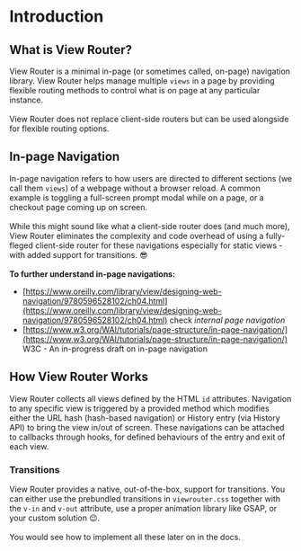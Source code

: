 # Introduction
## What is View Router?
View Router is a minimal in-page (or sometimes called, on-page) navigation library. View Router helps manage multiple ```views``` in a page by providing flexible routing methods to control what is on page at any particular instance.<br><br>
View Router does not replace client-side routers but can be used alongside for flexible routing options.

## In-page Navigation
In-page navigation refers to how users are directed to different sections (we call them ```views```) of a webpage without a browser reload. A common example is toggling a full-screen prompt modal while on a page, or a checkout page coming up on screen.<br><br>
While this might sound like what a client-side router does (and much more), View Router eliminates the complexity and code overhead of using a fully-fleged client-side router for these navigations especially for static views - with added support for transitions. 😎<br><br>
**To further understand in-page navigations:**
- [https://www.oreilly.com/library/view/designing-web-navigation/9780596528102/ch04.html](https://www.oreilly.com/library/view/designing-web-navigation/9780596528102/ch04.html) check *internal page navigation* 
- [https://www.w3.org/WAI/tutorials/page-structure/in-page-navigation/](https://www.w3.org/WAI/tutorials/page-structure/in-page-navigation/) W3C - An in-progress draft on in-page navigation

## How View Router Works
View Router collects all views defined by the HTML ```id``` attributes. Navigation to any specific view is triggered by a provided method which modifies either the URL hash (hash-based navigation) or History entry (via History API) to bring the view in/out of screen. These navigations can be attached to callbacks through hooks, for defined behaviours of the entry and exit of each view.<br>
### Transitions
View Router provides a native, out-of-the-box, support for transitions. You can either use the prebundled transitions in ```viewrouter.css``` together with the ```v-in``` and ```v-out``` attribute, use a proper animation library like GSAP, or your custom solution 😉. <br><br>
You would see how to implement all these later on in the docs.